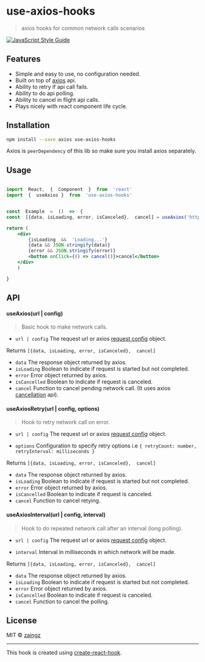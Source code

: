 

  



# use-axios-hooks

  

> axios hooks for common network calls scenarios  

 [![JavaScript Style Guide](https://img.shields.io/badge/code_style-standard-brightgreen.svg)](https://standardjs.com)

## Features

 - Simple and easy to use, no configuration needed.
 - Built on top of [axios](https://github.com/axios/axios) api. 
 - Ability to retry if api call fails.
 - Ability to do api polling.
 - Ability to cancel in flight api calls.
 - Plays nicely with react component life cycle. 
 

## Installation

  

```bash
npm install --save axios use-axios-hooks
```
Axios is `peerDependency` of this lib so make sure you install axios separately.
  

## Usage
```jsx

import  React,  {  Component  }  from  'react'
import  {  useAxios }  from  'use-axios-hooks'


const  Example  =  ()  =>  {
const  [{data, isLoading, error, isCanceled},  cancel] = useAxios('http://my-awesome-api/endpoint')

return (
	<div>
		{isLoading  &&  'Loading...'}
		{data && JSON.stringify(data)}
		{error && JSON.stringify(error)}
		<button onClick={() => cancel()}>cancel</button>
	</div>
	)

}

```

## API

#### useAxios(url | config) 

>Basic hook to make network calls.
 
 - `url | config` The request url or axios [request config](https://github.com/axios/axios#request-config) object.

 Returns
 `[{data, isLoading, error, isCanceled},  cancel]`

 - `data` The response object returned by axios.
 - `isLoading` Boolean to indicate if request is started but not completed.
 - `error` Error object returned by axios.
 - `isCancelled` Boolean to indicate if request is canceled.
 - `cancel` Function to cancel pending network call. (It uses axios [cancellation](https://github.com/axios/axios#cancellation) api).

 #### useAxiosRetry(url | config, options) 

 >Hook to retry network call on error.
 
 - `url | config` The request url or axios [request config](https://github.com/axios/axios#request-config) object.

 - `options` Configuration to specify retry options i.e `{ retryCount: number, retryInterval: milliseconds }`

 Returns
 `[{data, isLoading, error, isCanceled},  cancel]`

 - `data` The response object returned by axios.
 - `isLoading` Boolean to indicate if request is started but not completed.
 - `error` Error object returned by axios.
 - `isCancelled` Boolean to indicate if request is canceled.
 - `cancel` Function to cancel retying.

#### useAxiosInterval(url | config, interval) 

 >Hook to do repeated network call after an interval (long polling). 
 
 - `url | config` The request url or axios [request config](https://github.com/axios/axios#request-config) object.

 - `interval` Interval in milliseconds in which network will be made.

 Returns
 `[{data, isLoading, error, isCanceled},  cancel]`

 - `data` The response object returned by axios.
 - `isLoading` Boolean to indicate if request is started but not completed.
 - `error` Error object returned by axios.
 - `isCancelled` Boolean to indicate if request is canceled.
 - `cancel` Function to cancel the polling.

 

  

## License

  

MIT © [zaingz](https://github.com/zaingz)

  

---

  

This hook is created using [create-react-hook](https://github.com/hermanya/create-react-hook).